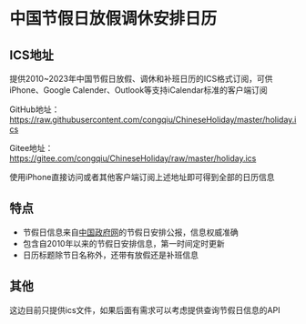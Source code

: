 # 中国节假日放假调休安排日历

## ICS地址

提供2010~2023年中国节假日放假、调休和补班日历的ICS格式订阅，可供iPhone、Google Calender、Outlook等支持iCalendar标准的客户端订阅

GitHub地址：<https://raw.githubusercontent.com/congqiu/ChineseHoliday/master/holiday.ics>

Gitee地址：<https://gitee.com/congqiu/ChineseHoliday/raw/master/holiday.ics>

使用iPhone直接访问或者其他客户端订阅上述地址即可得到全部的日历信息

## 特点

- 节假日信息来自[中国政府网](http://www.gov.cn/)的节假日安排公报，信息权威准确
- 包含自2010年以来的节假日安排信息，第一时间定时更新
- 日历标题除节日名称外，还带有放假还是补班信息

## 其他

这边目前只提供ics文件，如果后面有需求可以考虑提供查询节假日信息的API
